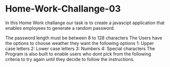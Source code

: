 # Home-Work-Challange-03

In this Home Work challange our task is to create a javascipt
application that enables employees to generate a random password.

The password length must be between 8 to 128 characters
The Users have the options to choose weather they want the following options
1: Upper case letters
2: Lower case letters
3: Numbers
4: Special characters
The Program is also built to enable users who dont pick
from the following criteria to try again until they
decide to follow the instructions.
